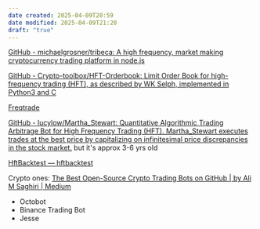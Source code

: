 ```yaml
---
date created: 2025-04-09T20:59
date modified: 2025-04-09T21:20
draft: "true"
---
```


[GitHub - michaelgrosner/tribeca: A high frequency, market making cryptocurrency trading platform in node.js](https://github.com/michaelgrosner/tribeca)

[GitHub - Crypto-toolbox/HFT-Orderbook: Limit Order Book for high-frequency trading (HFT), as described by WK Selph, implemented in Python3 and C](https://github.com/Crypto-toolbox/HFT-Orderbook)

[Freqtrade](https://www.freqtrade.io/en/stable/) 

[GitHub - lucylow/Martha\_Stewart: Quantitative Algorithmic Trading Arbitrage Bot for High Frequency Trading (HFT). Martha\_Stewart executes trades at the best price by capitalizing on infinitesimal price discrepancies in the stock market.](https://github.com/lucylow/Martha_Stewart) but it's approx 3-6 yrs old

[HftBacktest — hftbacktest](https://hftbacktest.readthedocs.io/en/latest/) 

Crypto ones: [The Best Open-Source Crypto Trading Bots on GitHub | by Ali M Saghiri | Medium](https://medium.com/@a.m.saghiri2008/the-best-open-source-crypto-trading-bots-on-github-f21918d28feb)

- Octobot
- Binance Trading Bot
- Jesse